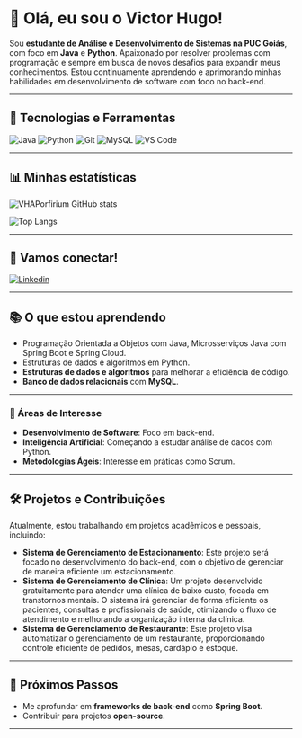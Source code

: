 # 👋 Olá, eu sou o Victor Hugo!

Sou **estudante de Análise e Desenvolvimento de Sistemas na PUC Goiás**, com foco em **Java** e **Python**. Apaixonado por resolver problemas com programação e sempre em busca de novos desafios para expandir meus conhecimentos. Estou continuamente aprendendo e aprimorando minhas habilidades em desenvolvimento de software com foco no back-end.

---

## 🚀 Tecnologias e Ferramentas

![Java](https://img.shields.io/badge/Java-ED8B00?style=for-the-badge&logo=openjdk&logoColor=white)
![Python](https://img.shields.io/badge/Python-14354C?style=for-the-badge&logo=python&logoColor=white)
![Git](https://img.shields.io/badge/Git-F05032?style=for-the-badge&logo=git&logoColor=white)
![MySQL](https://img.shields.io/badge/MySQL-00000F?style=for-the-badge&logo=mysql&logoColor=white)
![VS Code](https://img.shields.io/badge/VS%20Code-0078D4?style=for-the-badge&logo=visual%20studio%20code&logoColor=white)

---

## 📊 Minhas estatísticas

![VHAPorfirium GitHub stats](https://github-readme-stats.vercel.app/api?username=VHAPorfirium&show_icons=true&theme=radical)

![Top Langs](https://github-readme-stats.vercel.app/api/top-langs/?username=VHAPorfirium&layout=compact&theme=radical)

---

## 🔗 Vamos conectar!

[![Linkedin](https://img.shields.io/badge/LinkedIn-0077B5?style=for-the-badge&logo=linkedin&logoColor=white)](https://www.linkedin.com/in/victorhugoaguiarporfiro/)

---

## 📚 O que estou aprendendo

- Programação Orientada a Objetos com Java, Microsserviços Java com Spring Boot e Spring Cloud.
- Estruturas de dados e algoritmos em Python. 
- **Estruturas de dados e algoritmos** para melhorar a eficiência de código.
- **Banco de dados relacionais** com **MySQL**.

---

### 🎯 Áreas de Interesse

- **Desenvolvimento de Software**: Foco em back-end.
- **Inteligência Artificial**: Começando a estudar análise de dados com Python.
- **Metodologias Ágeis**: Interesse em práticas como Scrum.

---

## 🛠️ Projetos e Contribuições

Atualmente, estou trabalhando em projetos acadêmicos e pessoais, incluindo:

- **Sistema de Gerenciamento de Estacionamento**: Este projeto será focado no desenvolvimento do back-end, com o objetivo de gerenciar de maneira eficiente um estacionamento. 
- **Sistema de Gerenciamento de Clínica**: Um projeto desenvolvido gratuitamente para atender uma clínica de baixo custo, focada em transtornos mentais. O sistema irá gerenciar de forma eficiente os pacientes, consultas e profissionais de saúde, otimizando o fluxo de atendimento e melhorando a organização interna da clínica.
- **Sistema de Gerenciamento de Restaurante**: Este projeto visa automatizar o gerenciamento de um restaurante, proporcionando controle eficiente de pedidos, mesas, cardápio e estoque.
  
---

## 📅 Próximos Passos

- Me aprofundar em **frameworks de back-end** como **Spring Boot**.
- Contribuir para projetos **open-source**.

---
